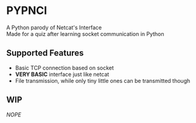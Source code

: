 # PYPNCI

A Python parody of Netcat's Interface  
Made for a quiz after learning socket communication in Python

## Supported Features
- Basic TCP connection based on socket
- **VERY BASIC** interface just like netcat
- File transmission, while only tiny little ones can be transmitted though

## WIP
*NOPE*